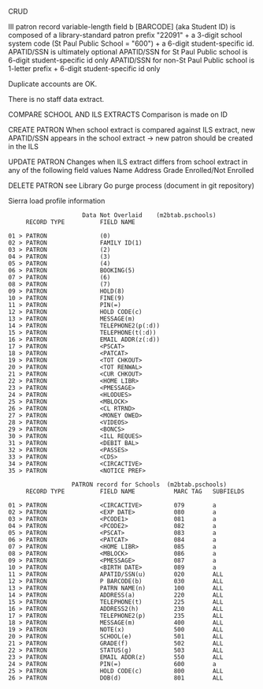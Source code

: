 CRUD

III patron record variable-length field b [BARCODE] (aka Student ID) is composed of a library-standard patron prefix "22091" + a 3-digit school system code (St Paul Public School = "600") + a 6-digit student-specific id.
APATID/SSN is ultimately optional
APATID/SSN for St Paul Public school is 6-digit student-specific id only
APATID/SSN for non-St Paul Public school is 1-letter prefix + 6-digit student-specific id only

Duplicate accounts are OK.

There is no staff data extract.

COMPARE SCHOOL AND ILS EXTRACTS
Comparison is made on ID

CREATE PATRON 
When school extract is compared against ILS extract, new APATID/SSN appears in the school extract -> new patron should be created in the ILS

UPDATE PATRON
Changes when ILS extract differs from school extract in any of the following field values
Name
Address
Grade
Enrolled/Not Enrolled

DELETE PATRON
see Library Go purge process (document in git repository)

Sierra load profile information

```
                     Data Not Overlaid    (m2btab.pschools)
     RECORD TYPE          FIELD NAME

01 > PATRON               (0)
02 > PATRON               FAMILY ID(1)
03 > PATRON               (2)
04 > PATRON               (3)
05 > PATRON               (4)
06 > PATRON               BOOKING(5)
07 > PATRON               (6)
08 > PATRON               (7)
09 > PATRON               HOLD(8)
10 > PATRON               FINE(9)
11 > PATRON               PIN(=)
12 > PATRON               HOLD CODE(c)
13 > PATRON               MESSAGE(m)
14 > PATRON               TELEPHONE2(p(:d))
15 > PATRON               TELEPHONE(t(:d))
16 > PATRON               EMAIL ADDR(z(:d))
17 > PATRON               <PSCAT>
18 > PATRON               <PATCAT>
19 > PATRON               <TOT CHKOUT>
20 > PATRON               <TOT RENWAL>
21 > PATRON               <CUR CHKOUT>
22 > PATRON               <HOME LIBR>
23 > PATRON               <PMESSAGE>
24 > PATRON               <HLODUES>
25 > PATRON               <MBLOCK>
26 > PATRON               <CL RTRND>
27 > PATRON               <MONEY OWED>
28 > PATRON               <VIDEOS>
29 > PATRON               <BONCS>
30 > PATRON               <ILL REQUES>
31 > PATRON               <DEBIT BAL>
32 > PATRON               <PASSES>
33 > PATRON               <CDS>
34 > PATRON               <CIRCACTIVE>
35 > PATRON               <NOTICE PREF>

                  PATRON record for Schools  (m2btab.pschools)
     RECORD TYPE          FIELD NAME           MARC TAG   SUBFIELDS           

01 > PATRON               <CIRCACTIVE>         079        a                   
02 > PATRON               <EXP DATE>           080        a                   
03 > PATRON               <PCODE1>             081        a                   
04 > PATRON               <PCODE2>             082        a                   
05 > PATRON               <PSCAT>              083        a                   
06 > PATRON               <PATCAT>             084        a                   
07 > PATRON               <HOME LIBR>          085        a                   
08 > PATRON               <MBLOCK>             086        a                   
09 > PATRON               <PMESSAGE>           087        a                   
10 > PATRON               <BIRTH DATE>         089        a                   
11 > PATRON               APATID/SSN(u)        020        ALL                 
12 > PATRON               P BARCODE(b)         030        ALL                 
13 > PATRON               PATRN NAME(n)        100        ALL                 
14 > PATRON               ADDRESS(a)           220        ALL                 
15 > PATRON               TELEPHONE(t)         225        ALL                 
16 > PATRON               ADDRESS2(h)          230        ALL                 
17 > PATRON               TELEPHONE2(p)        235        ALL                 
18 > PATRON               MESSAGE(m)           400        ALL                 
19 > PATRON               NOTE(x)              500        ALL                 
20 > PATRON               SCHOOL(e)            501        ALL                 
21 > PATRON               GRADE(f)             502        ALL                 
22 > PATRON               STATUS(g)            503        ALL                 
23 > PATRON               EMAIL ADDR(z)        550        ALL                 
24 > PATRON               PIN(=)               600        a                   
25 > PATRON               HOLD CODE(c)         800        ALL                 
26 > PATRON               DOB(d)               801        ALL                 
```
